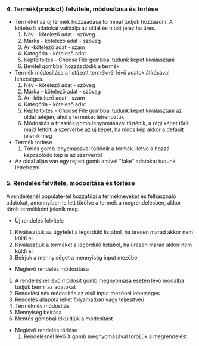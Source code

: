 ### 4. Termék(product) felvitele, módosítása és törlése

  * Terméket az új termék hozzáadása formmal tudjuk hozzáadni. A kötelező adatokat validálja az oldal és hibát jelez ha üres.
    1. Név - kötelező adat - szöveg
    2. Márka - kötelező adat - szöveg
    3. Ár -kötelező adat - szám
    4. Kategória - kötelező adat
    5. Képfeltöltés - Choose File gombbal tudunk képet kiválasztani
    6. Bevitel gombbal hozzáadódik a termék
  * Termék módosítása a listázott terméknél lévő adatok átírásával lehetséges.
    1. Név - kötelező adat - szöveg
    2. Márka - kötelező adat - szöveg
    3. Ár -kötelező adat - szám
    4. Kategória - kötelező adat
    5. Képfeltöltés - Choose File gombbal tudunk képet kiválasztani az oldal tetéjen, ahol a terméket létrehoztuk
    6. Módosítás a frissítés gomb lenyomásával történik, a régi képet törli majd feltölti a szerverbe az új képet, ha nincs kép akkor a default jelenik meg
  * Termék törlése
    1. Törlés gomb lenyomásával törlődik a termék illetve a hozzá kapcsolódó kép is az szerverről
  * Az oldal alján van egy rejtett gomb amivel "fake" adatokat tudunk létrehozni

### 5. Rendelés felvitele, módosítása és törlése
A rendelésnél populate-tel hozzáfűzi a termékneveket és felhasználó adatokat, amennyiben le lett törölve a termék a megrendelésben, akkor törölt termékként jelenik meg.
 * Új rendelés felvitele
  1. Kiválasztjuk az ügyfelet a legördülő listából, ha üresen marad akkor nem küldi el 
  2. Kiválasztjuk a terméket a legördülő listából, ha üresen marad akkor nem küldi el 
  3. Beírjuk a mennyiséget a mennyiség input mezőbe
 * Meglévő rendelés módosítása
  1. A rendelésnél lévő módosít gomb megnyomása esetén lévő modalba tudjuk beírni az adatokat
  2. Rendelési név módosítás az első input mezőnél lehetséges
  3. Rendelés állapota lehet folyamatban vagy teljesítveű
  4. Terméknév módosítás
  5. Mennyiség beírása
  6. Mentés gombbal elküldjük a módosítást
* Meglévő rendelés törlése
  1. Rendelésnél lévő X gomb megnyomásával töröljük a megrendelést